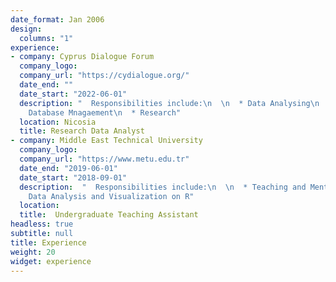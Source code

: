 ```yaml
---
date_format: Jan 2006
design:
  columns: "1"
experience:
- company: Cyprus Dialogue Forum
  company_logo: 
  company_url: "https://cydialogue.org/"
  date_end: ""
  date_start: "2022-06-01"
  description: "  Responsibilities include:\n  \n  * Data Analysing\n  * Data Visualization\n  *
    Database Mnagaement\n  * Research"
  location: Nicosia
  title: Research Data Analyst
- company: Middle East Technical University
  company_logo: 
  company_url: "https://www.metu.edu.tr"
  date_end: "2019-06-01"
  date_start: "2018-09-01"
  description:  "  Responsibilities include:\n  \n  * Teaching and Mentoring\n  * Time Series Modelling on R\n  *
    Data Analysis and Visualization on R"
  location:
  title:  Undergraduate Teaching Assistant
headless: true
subtitle: null
title: Experience
weight: 20
widget: experience
---
```

